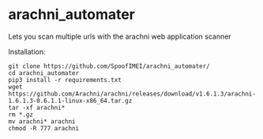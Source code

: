 # arachni_automater

Lets you scan multiple urls with the arachni web application scanner

Installation:
```
git clone https://github.com/SpoofIMEI/arachni_automater/
cd arachni_automater
pip3 install -r requirements.txt
wget https://github.com/Arachni/arachni/releases/download/v1.6.1.3/arachni-1.6.1.3-0.6.1.1-linux-x86_64.tar.gz
tar -xf arachni*
rm *.gz
mv arachni* arachni
chmod -R 777 arachni
```
